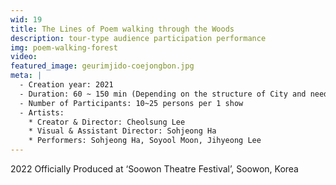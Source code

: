 ```yaml
---
wid: 19
title: The Lines of Poem walking through the Woods
description: tour-type audience participation performance
img: poem-walking-forest
video: 
featured_image: geurimjido-coejongbon.jpg
meta: |
  - Creation year: 2021
  - Duration: 60 ~ 150 min (Depending on the structure of City and needs of festival side)
  - Number of Participants: 10~25 persons per 1 show
  - Artists:
    * Creator & Director: Cheolsung Lee
    * Visual & Assistant Director: Sohjeong Ha
    * Performers: Sohjeong Ha, Soyool Moon, Jihyeong Lee
---
```


2022 Officially Produced at ‘Soowon Theatre Festival’, Soowon, Korea 

